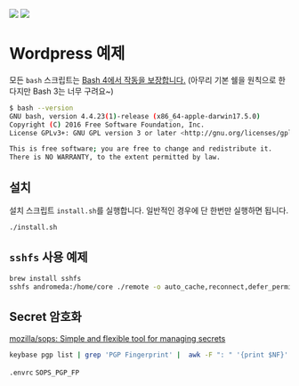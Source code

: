 
![](https://github.com/unchartedsky/greenday/workflows/packer/badge.svg)
![](https://github.com/unchartedsky/greenday/workflows/wp-cron/badge.svg)

# Wordpress 예제

모든 `bash` 스크립트는 [Bash 4에서 작동을 보장합니다.](http://clubmate.fi/upgrade-to-bash-4-in-mac-os-x/) (아무리 기본 쉘을 원칙으로 한다지만 Bash 3는 너무 구려요~)

``` bash
$ bash --version
GNU bash, version 4.4.23(1)-release (x86_64-apple-darwin17.5.0)
Copyright (C) 2016 Free Software Foundation, Inc.
License GPLv3+: GNU GPL version 3 or later <http://gnu.org/licenses/gpl.html>

This is free software; you are free to change and redistribute it.
There is NO WARRANTY, to the extent permitted by law.
```

## 설치

설치 스크립트 `install.sh`를 실행합니다. 일반적인 경우에 단 한번만 실행하면 됩니다.

``` bash
./install.sh
```

## `sshfs` 사용 예제

``` bash
brew install sshfs
sshfs andromeda:/home/core ./remote -o auto_cache,reconnect,defer_permissions,noappledouble
```

## Secret 암호화

[mozilla/sops: Simple and flexible tool for managing secrets](https://github.com/mozilla/sops#test-with-the-dev-pgp-key)

``` bash
keybase pgp list | grep 'PGP Fingerprint' |  awk -F ": " '{print $NF}'
```

`.envrc` `SOPS_PGP_FP`
